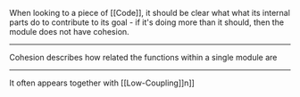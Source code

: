 When looking to a piece of [[Code]], it should be clear what what its internal parts do to contribute to its goal - if it's doing more than it should, then the module does not have cohesion.

---

Cohesion describes how related the functions within a single module are

---

It often appears together with [[Low-Coupling]]n]]